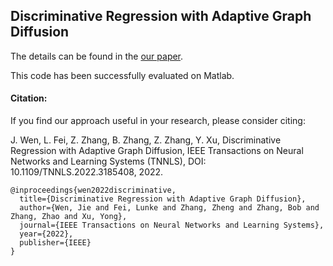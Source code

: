 ## Discriminative Regression with Adaptive Graph Diffusion

The details can be found in the [our paper](https://ieeexplore.ieee.org/document/9810839). 

This code has been successfully evaluated on Matlab.

#### Citation:

If you find our approach useful in your research, please consider citing:

J. Wen, L. Fei, Z. Zhang, B. Zhang, Z. Zhang, Y. Xu, Discriminative Regression with Adaptive Graph Diffusion, IEEE Transactions on Neural Networks and Learning Systems (TNNLS), DOI: 10.1109/TNNLS.2022.3185408, 2022.

```
@inproceedings{wen2022discriminative,
  title={Discriminative Regression with Adaptive Graph Diffusion},
  author={Wen, Jie and Fei, Lunke and Zhang, Zheng and Zhang, Bob and Zhang, Zhao and Xu, Yong},
  journal={IEEE Transactions on Neural Networks and Learning Systems},
  year={2022},
  publisher={IEEE}
}
```
